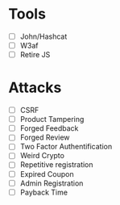 # Tools
- [ ] John/Hashcat
- [ ] W3af
- [ ] Retire JS

# Attacks
- [ ] CSRF
- [ ] Product Tampering
- [ ] Forged Feedback
- [ ] Forged Review
- [ ] Two Factor Authentification
- [ ] Weird Crypto
- [ ] Repetitive registration
- [ ] Expired Coupon
- [ ] Admin Registration
- [ ] Payback Time
